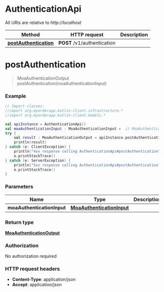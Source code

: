 # AuthenticationApi

All URIs are relative to *http://localhost*

Method | HTTP request | Description
------------- | ------------- | -------------
[**postAuthentication**](AuthenticationApi.md#postAuthentication) | **POST** /v1/authentication | 


<a name="postAuthentication"></a>
# **postAuthentication**
> MoaAuthenticationOutput postAuthentication(moaAuthenticationInput)



### Example
```kotlin
// Import classes:
//import org.myorderapp.kotlin-client.infrastructure.*
//import org.myorderapp.kotlin-client.models.*

val apiInstance = AuthenticationApi()
val moaAuthenticationInput : MoaAuthenticationInput =  // MoaAuthenticationInput | 
try {
    val result : MoaAuthenticationOutput = apiInstance.postAuthentication(moaAuthenticationInput)
    println(result)
} catch (e: ClientException) {
    println("4xx response calling AuthenticationApi#postAuthentication")
    e.printStackTrace()
} catch (e: ServerException) {
    println("5xx response calling AuthenticationApi#postAuthentication")
    e.printStackTrace()
}
```

### Parameters

Name | Type | Description  | Notes
------------- | ------------- | ------------- | -------------
 **moaAuthenticationInput** | [**MoaAuthenticationInput**](MoaAuthenticationInput.md)|  |

### Return type

[**MoaAuthenticationOutput**](MoaAuthenticationOutput.md)

### Authorization

No authorization required

### HTTP request headers

 - **Content-Type**: application/json
 - **Accept**: application/json


